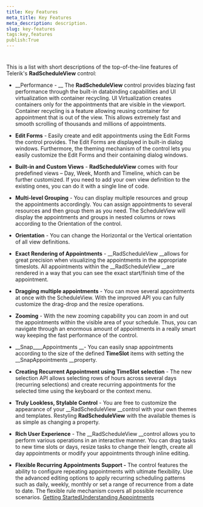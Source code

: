 ```yaml
---
title: Key Features
meta_title: Key Features
meta_description: description.
slug: key-features
tags:key,features
publish:True
---
```



# 

This is a list with short descriptions of the top-of-the-line features of Telerik's __RadScheduleView__ control:
        

* __Performance - __ The __RadScheduleView__ control provides blazing fast performance through the built-in databinding capabilities and UI virtualization with container recycling. UI Virtualization creates containers only for the appointments that are visible in the viewport. Container recycling is a feature allowing reusing container for appointment that is out of the view. This allows extremely fast and smooth scrolling of thousands and millions of appointments.
          

* __Edit Forms__ - Easily create and edit appointments using the Edit Forms the control provides. The Edit Forms are displayed in built-in dialog windows. Furthermore, the theming mechanism of the control lets you easily customize the Edit Forms and their containing dialog windows.
          

* __Built-in and Custom Views__ - __RadScheduleView__ comes with four predefined views – Day, Week, Month and Timeline, which can be further customized. If you need to add your own view definition to the existing ones, you can do it with a single line of code.
          

* __Multi-level Grouping__ - You can display multiple resources and group the appointments accordingly. You can assign appointments to several resources and then group them as you need. The ScheduleView will display the appointments and groups in nested columns or rows according to the Orientation of the control.
          

* __Orientation__ - You can change the Horizontal or the Vertical orientation of all view definitions.
          

* __Exact Rendering of Appointments__ - __RadScheduleView __allows for great precision when visualizing the appointments in the appropriate timeslots. All appointments within the __RadScheduleView __are rendered in a way that you can see the exact start/finish time of the appointment.
          

* __Dragging multiple appointments__ - You can move several appointments at once with the ScheduleView. With the improved API you can fully customize the drag-drop and the resize operations.
          

* __Zooming__ - With the new zooming capability you can zoom in and out the appointments within the visible area of your schedule. Thus, you can navigate through an enormous amount of appointments in a really smart way keeping the fast performance of the control.
          

* __Snap____Appointments __- You can easily snap appointments according to the size of the defined __TimeSlot__ items with setting the __SnapAppointments __property.
          

* __Creating Recurrent Appointment using TimeSlot selection__ - The new selection API allows selecting rows of hours across several days (recurring selections) and create recurring appointments for the selected time using the keyboard or the context menu.
          

* __Truly Lookless, Stylable Control__ - You are free to customize the appearance of your __RadScheduleView __control with your own themes and templates. Restyling __RadScheduleView__ with the available themes is as simple as changing a property.
          

* __Rich User Experience__ - The __RadScheduleView __control allows you to perform various operations in an interactive manner. You can drag tasks to new time slots or days, resize tasks to change their length, create all day appointments or modify your appointments through inline editing.
          

* __Flexible Recurring Appointments Support -__ The control features the ability to configure repeating appointments with ultimate flexibility. Use the advanced editing options to apply recurring scheduling patterns such as daily, weekly, monthly or set a range of recurrence from a date to date. The flexible rule mechanism covers all possible recurrence scenarios.
          [Getting Started]({{slug:getting-started}})[Understanding Appointments]({{slug:understanding-appointments}})
